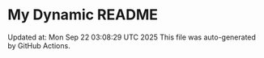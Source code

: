 # My Dynamic README
Updated at: Mon Sep 22 03:08:29 UTC 2025
This file was auto-generated by GitHub Actions.

